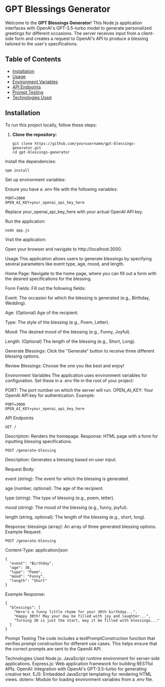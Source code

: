 # GPT Blessings Generator

Welcome to the **GPT Blessings Generator**!
This Node.js application interfaces with OpenAI's GPT-3.5-turbo model to generate personalized greetings for different occasions.
The server receives input from a client-side form and creates a request to OpenAI's API to produce a blessing tailored to the user's specifications.

## Table of Contents

- [Installation](#installation)
- [Usage](#usage)
- [Environment Variables](#environment-variables)
- [API Endpoints](#api-endpoints)
- [Prompt Testing](#prompt-testing)
- [Technologies Used](#technologies-used)

## Installation

To run this project locally, follow these steps:

1. **Clone the repository:**

   ```
   git clone https://github.com/yourusername/gpt-blessings-generator.git
   cd gpt-blessings-generator
Install the dependencies:
```
npm install
```

Set up environment variables:

Ensure you have a .env file with the following variables:
```
PORT=3000
OPEN_AI_KEY=your_openai_api_key_here
```

Replace your_openai_api_key_here with your actual OpenAI API key.

Run the application:
```
node app.js
```

Visit the application:

Open your browser and navigate to http://localhost:3000.

Usage
This application allows users to generate blessings by specifying several parameters like event type, age, mood, and length.

Home Page: Navigate to the home page, where you can fill out a form with the desired specifications for the blessing.

Form Fields: Fill out the following fields:

Event: The occasion for which the blessing is generated (e.g., Birthday, Wedding).

Age: (Optional) Age of the recipient.

Type: The style of the blessing (e.g., Poem, Letter).

Mood: The desired mood of the blessing (e.g., Funny, Joyful).

Length: (Optional) The length of the blessing (e.g., Short, Long).

Generate Blessings: Click the "Generate" button to receive three different blessing options.

Review Blessings: Choose the one you like best and enjoy!

Environment Variables
The application uses environment variables for configuration. Set these in a .env file in the root of your project:

PORT: The port number on which the server will run.
OPEN_AI_KEY: Your OpenAI API key for authentication.
Example:
```
PORT=3000
OPEN_AI_KEY=your_openai_api_key_here
```


API Endpoints
```
GET /
```
Description: Renders the homepage.
Response: HTML page with a form for inputting blessing specifications.

```
POST /generate-blessing
```
Description: Generates a blessing based on user input.

Request Body:

event (string): The event for which the blessing is generated.

age (number, optional): The age of the recipient.

type (string): The type of blessing (e.g., poem, letter).

mood (string): The mood of the blessing (e.g., funny, joyful).

length (string, optional): The length of the blessing (e.g., short, long).

Response:
blessings (array): An array of three generated blessing options.
Example Request:
```
POST /generate-blessing
```
Content-Type: application/json
```
{
  "event": "Birthday",
  "age": 30,
  "type": "Poem",
  "mood": "Funny",
  "length": "Short"
}
```
Example Response:
```
{
  "blessings": [
    "Here's a funny little rhyme for your 30th birthday...",
    "Happy 30th! May your day be filled with joy and laughter...",
    "Turning 30 is just the start, may it be filled with blessings..."
  ]
}
```
Prompt Testing
The code includes a testPromptConstruction function that verifies prompt construction for different use cases. This helps ensure that the correct prompts are sent to the OpenAI API.

Technologies Used
Node.js: JavaScript runtime environment for server-side applications.
Express.js: Web application framework for building RESTful APIs.
OpenAI: Integration with OpenAI's GPT-3.5-turbo for generating creative text.
EJS: Embedded JavaScript templating for rendering HTML views.
dotenv: Module for loading environment variables from a .env file.
